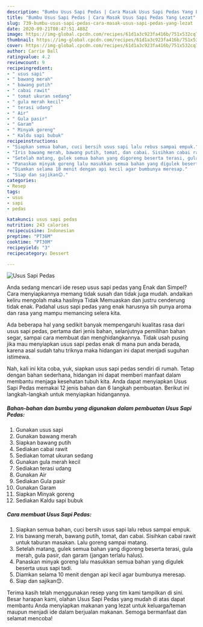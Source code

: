 ```yaml
---
description: "Bumbu Usus Sapi Pedas | Cara Masak Usus Sapi Pedas Yang Lezat"
title: "Bumbu Usus Sapi Pedas | Cara Masak Usus Sapi Pedas Yang Lezat"
slug: 739-bumbu-usus-sapi-pedas-cara-masak-usus-sapi-pedas-yang-lezat
date: 2020-09-21T08:47:51.488Z
image: https://img-global.cpcdn.com/recipes/61d1a3c923fa416b/751x532cq70/usus-sapi-pedas-foto-resep-utama.jpg
thumbnail: https://img-global.cpcdn.com/recipes/61d1a3c923fa416b/751x532cq70/usus-sapi-pedas-foto-resep-utama.jpg
cover: https://img-global.cpcdn.com/recipes/61d1a3c923fa416b/751x532cq70/usus-sapi-pedas-foto-resep-utama.jpg
author: Carrie Ball
ratingvalue: 4.2
reviewcount: 9
recipeingredient:
- " usus sapi"
- " bawang merah"
- " bawang putih"
- " cabai rawit"
- " tomat ukuran sedang"
- " gula merah kecil"
- " terasi udang"
- " Air"
- " Gula pasir"
- " Garam"
- " Minyak goreng"
- " Kaldu sapi bubuk"
recipeinstructions:
- "Siapkan semua bahan, cuci bersih usus sapi lalu rebus sampai empuk."
- "Iris bawang merah, bawang putih, tomat, dan cabai. Sisihkan cabai rawit untuk taburan masakan. Lalu goreng sampai matang."
- "Setelah matang, gulek semua bahan yang digoreng beserta terasi, gula merah, gula pasir, dan garam (jangan terlalu halus)."
- "Panaskan minyak goreng lalu masukkan semua bahan yang digulek beserta usus sapi tadi."
- "Diamkan selama 10 menit dengan api kecil agar bumbunya meresap."
- "Siap dan sajikan😊."
categories:
- Resep
tags:
- usus
- sapi
- pedas

katakunci: usus sapi pedas 
nutrition: 243 calories
recipecuisine: Indonesian
preptime: "PT36M"
cooktime: "PT30M"
recipeyield: "3"
recipecategory: Dessert

---
```



![Usus Sapi Pedas](https://img-global.cpcdn.com/recipes/61d1a3c923fa416b/751x532cq70/usus-sapi-pedas-foto-resep-utama.jpg)

Anda sedang mencari ide resep usus sapi pedas yang Enak dan Simpel? Cara menyiapkannya memang tidak susah dan tidak juga mudah. andaikan keliru mengolah maka hasilnya Tidak Memuaskan dan justru cenderung tidak enak. Padahal usus sapi pedas yang enak harusnya sih punya aroma dan rasa yang mampu memancing selera kita.

Ada beberapa hal yang sedikit banyak mempengaruhi kualitas rasa dari usus sapi pedas, pertama dari jenis bahan, selanjutnya pemilihan bahan segar, sampai cara membuat dan menghidangkannya. Tidak usah pusing jika mau menyiapkan usus sapi pedas enak di mana pun anda berada, karena asal sudah tahu triknya maka hidangan ini dapat menjadi suguhan istimewa.




Nah, kali ini kita coba, yuk, siapkan usus sapi pedas sendiri di rumah. Tetap dengan bahan sederhana, hidangan ini dapat memberi manfaat dalam membantu menjaga kesehatan tubuh kita. Anda dapat menyiapkan Usus Sapi Pedas memakai 12 jenis bahan dan 6 langkah pembuatan. Berikut ini langkah-langkah untuk menyiapkan hidangannya.

<!--inarticleads1-->

##### Bahan-bahan dan bumbu yang digunakan dalam pembuatan Usus Sapi Pedas:

1. Gunakan  usus sapi
1. Gunakan  bawang merah
1. Siapkan  bawang putih
1. Sediakan  cabai rawit
1. Sediakan  tomat ukuran sedang
1. Gunakan  gula merah kecil
1. Sediakan  terasi udang
1. Gunakan  Air
1. Sediakan  Gula pasir
1. Gunakan  Garam
1. Siapkan  Minyak goreng
1. Sediakan  Kaldu sapi bubuk




<!--inarticleads2-->

##### Cara membuat Usus Sapi Pedas:

1. Siapkan semua bahan, cuci bersih usus sapi lalu rebus sampai empuk.
1. Iris bawang merah, bawang putih, tomat, dan cabai. Sisihkan cabai rawit untuk taburan masakan. Lalu goreng sampai matang.
1. Setelah matang, gulek semua bahan yang digoreng beserta terasi, gula merah, gula pasir, dan garam (jangan terlalu halus).
1. Panaskan minyak goreng lalu masukkan semua bahan yang digulek beserta usus sapi tadi.
1. Diamkan selama 10 menit dengan api kecil agar bumbunya meresap.
1. Siap dan sajikan😊.




Terima kasih telah menggunakan resep yang tim kami tampilkan di sini. Besar harapan kami, olahan Usus Sapi Pedas yang mudah di atas dapat membantu Anda menyiapkan makanan yang lezat untuk keluarga/teman maupun menjadi ide dalam berjualan makanan. Semoga bermanfaat dan selamat mencoba!
